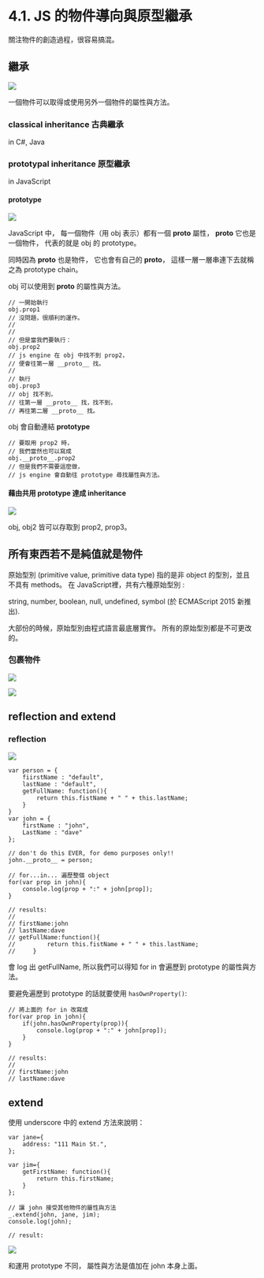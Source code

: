 # 4.1. JS 的物件導向與原型繼承

關注物件的創造過程，很容易搞混。

## 繼承

![](https://i.imgur.com/LMRo06H.png)

一個物件可以取得或使用另外一個物件的屬性與方法。

### classical inheritance 古典繼承

in C#, Java

### prototypal inheritance 原型繼承

in JavaScript

#### prototype 

![](https://i.imgur.com/HuXudoJ.png)

JavaScript 中，
每一個物件（用 obj 表示）都有一個 __proto__ 屬性，
__proto__ 它也是一個物件，
代表的就是 obj 的 prototype。

同時因為 __proto__ 也是物件，
它也會有自己的 __proto__，
這樣一層一層串連下去就稱之為 prototype chain。

obj 可以使用到 __proto__ 的屬性與方法。

```javascript=
// 一開始執行
obj.prop1
// 沒問題，很順利的運作。
// 
// 
// 但是當我們要執行：
obj.prop2
// js engine 在 obj 中找不到 prop2，
// 便會往第一層 __proto__ 找。
// 
// 執行
obj.prop3
// obj 找不到，
// 往第一層 __proto__ 找，找不到，
// 再往第二層 __proto__ 找。
```

obj 會自動連結 __prototype__

```javascript=
// 要取用 prop2 時，
// 我們當然也可以寫成
obj.__proto__.prop2
// 但是我們不需要這麼做，
// js engine 會自動往 prototype 尋找屬性與方法。
```

#### 藉由共用 prototype 達成 inheritance

![](https://i.imgur.com/kyDYP8J.png)

obj, obj2 皆可以存取到 prop2, prop3。

## 所有東西若不是純值就是物件

原始型別 (primitive value, primitive data type) 指的是非 object 的型別，並且不具有 methods。 在 JavaScript裡，共有六種原始型別 : 

string, 
number, 
boolean, 
null, 
undefined, 
symbol (於 ECMAScript 2015 新推出).

大部份的時候，原始型別由程式語言最底層實作。
所有的原始型別都是不可更改的。

### 包裹物件

![](https://i.imgur.com/OGat9AP.png)

![](https://i.imgur.com/WiSiTg8.png)

## reflection and extend

### reflection

![](https://i.imgur.com/AJYEAg6.png)

```javascript=
var person = {
    fiirstName : "default",
    lastName : "default",
    getFullName: function(){
        return this.fistName + " " + this.lastName;
    }
}
var john = {
    firstName : "john",
    LastName : "dave"
};

// don't do this EVER, for demo purposes only!!
john.__proto__ = person;

// for...in... 遍歷整個 object
for(var prop in john){
    console.log(prop + ":" + john[prop]);
}

// results:
// 
// firstName:john
// lastName:dave
// getFullName:function(){
//         return this.fistName + " " + this.lastName;
//     }
```

會 log 出 getFullName,
所以我們可以得知 for in 會遍歷到 prototype 的屬性與方法。

要避免遍歷到 prototype 的話就要使用 `hasOwnProperty()`:

```javascript=
// 將上面的 for in 改寫成
for(var prop in john){
    if(john.hasOwnProperty(prop)){
        console.log(prop + ":" + john[prop]);
    }
}

// results:
// 
// firstName:john
// lastName:dave
```

## extend

使用 underscore 中的 extend 方法來說明：

```javascript=
var jane={
    address: "111 Main St.",
};

var jim={
    getFirstName: function(){
        return this.firstName;
    }
};

// 讓 john 接受其他物件的屬性與方法
_.extend(john, jane, jim);
console.log(john);

// result:
```
![](https://i.imgur.com/0D9nqBd.png)

和運用 prototype 不同，
屬性與方法是值加在 john 本身上面。


